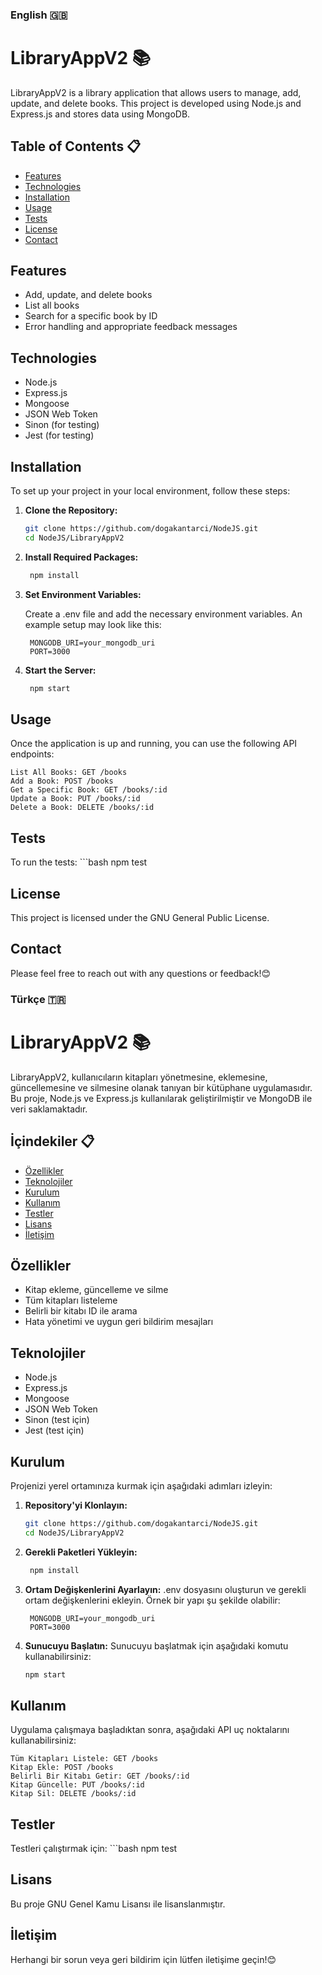 ### English 🇬🇧

# LibraryAppV2 📚

LibraryAppV2 is a library application that allows users to manage, add, update, and delete books. This project is developed using Node.js and Express.js and stores data using MongoDB.

## Table of Contents 📋
- [Features](#features)
- [Technologies](#technologies)
- [Installation](#installation)
- [Usage](#usage)
- [Tests](#tests)
- [License](#license)
- [Contact](#contact)

## Features

- Add, update, and delete books
- List all books
- Search for a specific book by ID
- Error handling and appropriate feedback messages

## Technologies

- Node.js
- Express.js
- Mongoose
- JSON Web Token
- Sinon (for testing)
- Jest (for testing)

## Installation

To set up your project in your local environment, follow these steps:

1. **Clone the Repository:**

   ```bash
   git clone https://github.com/dogakantarci/NodeJS.git
   cd NodeJS/LibraryAppV2

2. **Install Required Packages:**

   ```bash
    npm install

3. **Set Environment Variables:**

    Create a .env file and add the necessary environment variables. An example setup may look like this:

   ```env
    MONGODB_URI=your_mongodb_uri
    PORT=3000

4. **Start the Server:**

   ```bash
    npm start

## Usage
Once the application is up and running, you can use the following API endpoints:

    List All Books: GET /books
    Add a Book: POST /books
    Get a Specific Book: GET /books/:id
    Update a Book: PUT /books/:id
    Delete a Book: DELETE /books/:id

## Tests
To run the tests:
    ```bash
    npm test

## License
This project is licensed under the GNU General Public License.

## Contact
Please feel free to reach out with any questions or feedback!😊

### Türkçe 🇹🇷

# LibraryAppV2 📚

LibraryAppV2, kullanıcıların kitapları yönetmesine, eklemesine, güncellemesine ve silmesine olanak tanıyan bir kütüphane uygulamasıdır. Bu proje, Node.js ve Express.js kullanılarak geliştirilmiştir ve MongoDB ile veri saklamaktadır.

## İçindekiler 📋
- [Özellikler](#ozellikler)
- [Teknolojiler](#teknolojiler)
- [Kurulum](#kurulum)
- [Kullanım](#kullanım)
- [Testler](#testler)
- [Lisans](#lisans)
- [İletişim](#iletisim)

## Özellikler

- Kitap ekleme, güncelleme ve silme
- Tüm kitapları listeleme
- Belirli bir kitabı ID ile arama
- Hata yönetimi ve uygun geri bildirim mesajları

## Teknolojiler

- Node.js
- Express.js
- Mongoose
- JSON Web Token
- Sinon (test için)
- Jest (test için)

## Kurulum

Projenizi yerel ortamınıza kurmak için aşağıdaki adımları izleyin:

1. **Repository'yi Klonlayın:**

   ```bash
   git clone https://github.com/dogakantarci/NodeJS.git
   cd NodeJS/LibraryAppV2

2. **Gerekli Paketleri Yükleyin:**
   
   ```bash
    npm install

3. **Ortam Değişkenlerini Ayarlayın:**
    .env dosyasını oluşturun ve gerekli ortam değişkenlerini ekleyin. Örnek bir yapı şu şekilde olabilir:
   ```env
    MONGODB_URI=your_mongodb_uri
    PORT=3000

4. **Sunucuyu Başlatın:**
Sunucuyu başlatmak için aşağıdaki komutu kullanabilirsiniz:
    ```bash
    npm start

## Kullanım
Uygulama çalışmaya başladıktan sonra, aşağıdaki API uç noktalarını kullanabilirsiniz:

    Tüm Kitapları Listele: GET /books
    Kitap Ekle: POST /books
    Belirli Bir Kitabı Getir: GET /books/:id
    Kitap Güncelle: PUT /books/:id
    Kitap Sil: DELETE /books/:id

## Testler
Testleri çalıştırmak için:
    ```bash
    npm test

## Lisans

Bu proje GNU Genel Kamu Lisansı ile lisanslanmıştır.

## İletişim
Herhangi bir sorun veya geri bildirim için lütfen iletişime geçin!😊